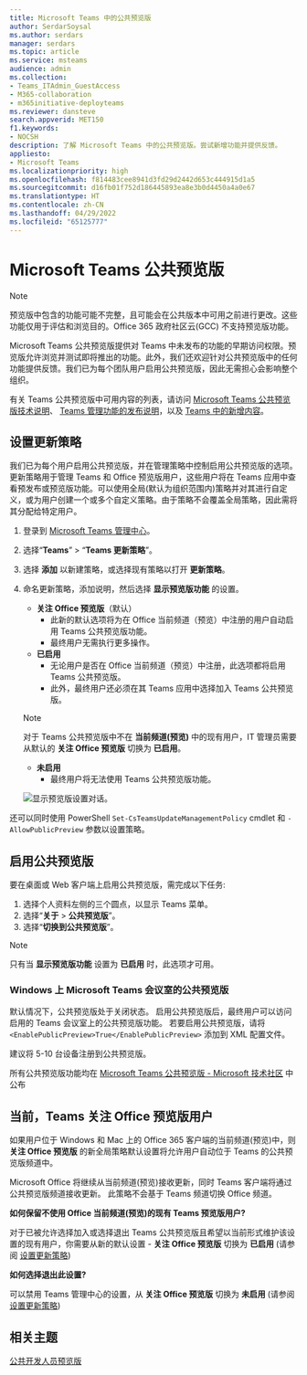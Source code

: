 ```yaml
---
title: Microsoft Teams 中的公共预览版
author: SerdarSoysal
ms.author: serdars
manager: serdars
ms.topic: article
ms.service: msteams
audience: admin
ms.collection:
- Teams_ITAdmin_GuestAccess
- M365-collaboration
- m365initiative-deployteams
ms.reviewer: dansteve
search.appverid: MET150
f1.keywords:
- NOCSH
description: 了解 Microsoft Teams 中的公共预览版。尝试新增功能并提供反馈。
appliesto:
- Microsoft Teams
ms.localizationpriority: high
ms.openlocfilehash: f814483cee8941d3fd29d2442d653c444915d1a5
ms.sourcegitcommit: d16fb01f752d186445893ea8e3b0d4450a4a0e67
ms.translationtype: HT
ms.contentlocale: zh-CN
ms.lasthandoff: 04/29/2022
ms.locfileid: "65125777"
---
```

# <a name="microsoft-teams-public-preview"></a>Microsoft Teams 公共预览版

> [!NOTE] 
> 预览版中包含的功能可能不完整，且可能会在公共版本中可用之前进行更改。这些功能仅用于评估和浏览目的。Office 365 政府社区云(GCC) 不支持预览版功能。

Microsoft Teams 公共预览版提供对 Teams 中未发布的功能的早期访问权限。预览版允许浏览并测试即将推出的功能。此外，我们还欢迎针对公共预览版中的任何功能提供反馈。我们已为每个团队用户启用公共预览版，因此无需担心会影响整个组织。

有关 Teams 公共预览版中可用内容的列表，请访问 [Microsoft Teams 公共预览版技术说明](https://techcommunity.microsoft.com/t5/microsoft-teams-public-preview/bd-p/MicrosoftTeamsPublicPreview)、 [Teams 管理功能的发布说明](/OfficeUpdates/teams-admin)，以及 [Teams 中的新增内容](https://support.microsoft.com/office/what-s-new-in-microsoft-teams-d7092a6d-c896-424c-b362-a472d5f105de)。

## <a name="set-the-update-policy"></a>设置更新策略

我们已为每个用户启用公共预览版，并在管理策略中控制启用公共预览版的选项。更新策略用于管理 Teams 和 Office 预览版用户，这些用户将在 Teams 应用中查看预发布或预览版功能。可以使用全局(默认为组织范围内)策略并对其进行自定义，或为用户创建一个或多个自定义策略。由于策略不会覆盖全局策略，因此需将其分配给特定用户。

1. 登录到 [Microsoft Teams 管理中心](https://admin.teams.microsoft.com/)。

2. 选择“**Teams**” > “**Teams 更新策略**”。

1. 选择 **添加** 以新建策略，或选择现有策略以打开 **更新策略**。

2. 命名更新策略，添加说明，然后选择 **显示预览版功能** 的设置。

   -   **关注 Office 预览版**（默认）
       - 此新的默认选项将为在 Office 当前频道（预览）中注册的用户自动启用 Teams 公共预览版功能。 
       - 最终用户无需执行更多操作。
   -   **已启用**
       - 无论用户是否在 Office 当前频道（预览）中注册，此选项都将启用 Teams 公共预览版。 
       - 此外，最终用户还必须在其 Teams 应用中选择加入 Teams 公共预览版。

   > [!NOTE]  
   > 对于 Teams 公共预览版中不在 **当前频道(预览)** 中的现有用户，IT 管理员需要从默认的 **关注 Office 预览版** 切换为 **已启用**。
 
   - **未启用** 
     - 最终用户将无法使用 Teams 公共预览版功能。

    ![显示预览版设置对话。](media/public-preview-policy.png)  

还可以同时使用 PowerShell `Set-CsTeamsUpdateManagementPolicy` cmdlet 和 `-AllowPublicPreview` 参数以设置策略。

## <a name="enable-public-preview"></a>启用公共预览版

要在桌面或 Web 客户端上启用公共预览版，需完成以下任务:

1. 选择个人资料左侧的三个圆点，以显示 Teams 菜单。
2. 选择“**关于** > **公共预览版**”。
3. 选择“**切换到公共预览版**”。

> [!NOTE]  
> 只有当 **显示预览版功能** 设置为 **已启用** 时，此选项才可用。

### <a name="public-preview-for-microsoft-teams-rooms-on-windows"></a>Windows 上 Microsoft Teams 会议室的公共预览版

默认情况下，公共预览版处于关闭状态。 启用公共预览版后，最终用户可以访问启用的 Teams 会议室上的公共预览版功能。 若要启用公共预览版，请将 ```<EnablePublicPreview>True</EnablePublicPreview>``` 添加到 XML 配置文件。

建议将 5-10 台设备注册到公共预览版。 

所有公共预览版功能均在 [Microsoft Teams 公共预览版 - Microsoft 技术社区](https://techcommunity.microsoft.com/t5/microsoft-teams-public-preview/bd-p/MicrosoftTeamsPublicPreview) 中公布

## <a name="teams-now-follows-office-preview-users"></a>当前，Teams 关注 Office 预览版用户

如果用户位于 Windows 和 Mac 上的 Office 365 客户端的当前频道(预览)中，则 **关注 Office 预览版** 的新全局策略默认设置将允许用户自动位于 Teams 的公共预览版频道中。

Microsoft Office 将继续从当前频道(预览)接收更新，同时 Teams 客户端将通过公共预览版频道接收更新。 此策略不会基于 Teams 频道切换 Office 频道。 

**如何保留不使用 Office 当前频道(预览)的现有 Teams 预览版用户?**

对于已被允许选择加入或选择退出 Teams 公共预览版且希望以当前形式维护该设置的现有用户，你需要从新的默认设置 - **关注 Office 预览版** 切换为 **已启用** (请参阅 [设置更新策略](#set-the-update-policy))

**如何选择退出此设置?**

可以禁用 Teams 管理中心的设置，从 **关注 Office 预览版** 切换为 **未启用** (请参阅 [设置更新策略](#set-the-update-policy))

## <a name="related-topics"></a>相关主题

[公共开发人员预览版](/microsoftteams/platform/resources/dev-preview/developer-preview-intro)
